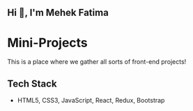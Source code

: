 
## Hi 👋, I'm Mehek Fatima
# Mini-Projects 
This is a place where we gather all sorts of front-end projects!

## Tech Stack

- HTML5, CSS3, JavaScript, React, Redux, Bootstrap
